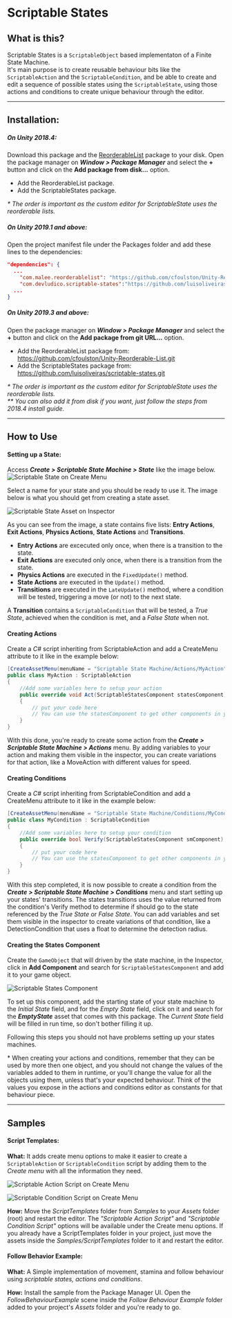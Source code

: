 # Scriptable States


## What is this?
Scriptable States is a `ScriptableObject` based implementaton of a Finite State Machine.   
It's main purpose is to create reusable behaviour bits like the `ScriptableAction` and the `ScriptableCondition`, and be able to create and edit a sequence of possible states using the `ScriptableState`, using those actions and conditions to create unique behaviour through the editor.

---
## Installation:
##### On Unity 2018.4:
Download this package and the [ReorderableList](https://github.com/cfoulston/Unity-Reorderable-List) package to your disk.
Open the package manager on _**Window > Package Manager**_ and select the **+** button and click on the **Add package from disk...** option.
- Add the ReorderableList package.
- Add the ScriptableStates package.

_\* The order is important as the custom editor for ScriptableState uses the reorderable lists._

##### On Unity 2019.1 and above:
Open the project manifest file under the Packages folder and add these lines to the dependencies:
```json
"dependencies": {
  ...
    "com.malee.reorderablelist": "https://github.com/cfoulston/Unity-Reorderable-List.git",   
    "com.devludico.scriptable-states":"https://github.com/luisoliveiras/scriptable-states.git",
  ...
}

```

##### On Unity 2019.3 and above:
Open the package manager on _**Window > Package Manager**_ and select the **+** button and click on the **Add package from git URL...** option.
- Add the ReorderableList package from: https://github.com/cfoulston/Unity-Reorderable-List.git
- Add the ScriptableStates package from: https://github.com/luisoliveiras/scriptable-states.git

_\* The order is important as the custom editor for ScriptableState uses the reorderable lists._   
_\** You can also add it from disk if you want, just follow the steps from 2018.4 install guide._

---
## How to Use
#### Setting up a State:
Access _**Create > Scriptable State Machine > State**_ like the image below.
![Scriptable State on Create Menu](https://raw.githubusercontent.com/luisoliveiras/project-images/master/scriptable-states/create_menu_state_01.png?token=ADU3KQGHSWLQQHG5D7XG2LK64W2PC)

Select a name for your state and you should be ready to use it. The image below is what you should get from creating a state asset.

![Scriptable State Asset on Inspector](https://raw.githubusercontent.com/luisoliveiras/project-images/master/scriptable-states/inspector_state_01.png?token=ADU3KQFACBTJZPANEYHWPV264ZE3K)

As you can see from the image, a state contains five lists: **Entry Actions**, **Exit Actions**, **Physics Actions**, **State Actions** and **Transitions**.
- **Entry Actions** are excecuted only once, when there is a transition to the state.
- **Exit Actions** are executed only once, when there is a transition from the state.
- **Physics Actions** are executed in the `FixedUpdate()` method.
- **State Actions** are executed in the `Update()` method.
- **Transitions** are executed in the `LateUpdate()` method, where a condition will be tested, triggering a move (or not) to the next state.

A **Transition** contains a `ScriptableCondition` that will be tested, a _True State_, achieved when the condition is met, and a _False State_ when not.

#### Creating Actions
Create a _C#_ script inheriting from ScriptableAction and add a CreateMenu attribute to it like in the example below:

```csharp
[CreateAssetMenu(menuName = "Scriptable State Machine/Actions/MyAction", fileName = "new MyAction")]
public class MyAction : ScriptableAction
{
    //Add some variables here to setup your action
	public override void Act(ScriptableStatesComponent statesComponent)
	{
        // put your code here
        // You can use the statesComponent to get other components in your game object
	}
}
```
With this done, you're ready to create some action from the **_Create > Scriptable State Machine > Actions_** menu. By adding variables to your action and making them visible in the inspector, you can create variations for that action, like a MoveAction with different values for speed.

#### Creating Conditions
Create a _C#_ script inheriting from ScriptableCondition and add a CreateMenu attribute to it like in the example below:

```csharp
[CreateAssetMenu(menuName = "Scriptable State Machine/Conditions/MyCondition", fileName = "new MyCondition")]
public class MyCondition : ScriptableCondition
{
    //Add some variables here to setup your condition
	public override bool Verify(ScriptableStatesComponent smComponent)
	{
        // put your code here
        // You can use the statesComponent to get other components in your game object
	}
}
```
With this step completed, it is now possible to create a condition from the **_Create > Scriptable State Machine > Conditions_** menu and start setting up your states' transitions. The states transitions uses the value returned from the condition's Verify method to determine if should go to the state referenced by the _True State_ or _False State_.
You can add variables and set them visible in the inspector to create variations of that condition, like a DetectionCondition that uses a float to determine the detection radius.

#### Creating the States Component
Create the `GameObject` that will driven by the state machine, in the Inspector, click in **Add Component** and search for `ScriptableStatesComponent` and add it to your game object.

![Scriptable States Component](https://raw.githubusercontent.com/luisoliveiras/project-images/master/scriptable-states/inspector_states_component_01.png?token=ADU3KQFCN4CDX2BZFJ2KCO2642PGO)

To set up this component, add the starting state of your state machine to the _Initial State_ field, and for the _Empty State_ field, click on it and search for the **_EmptyState_** asset that comes with this package. The _Current State_ field will be filled in run time, so don't bother filling it up.

Following this steps you should not have problems setting up your states machines.

\* When creating your actions and conditions, remember that they can be used by more then one object, and you should not change the values of the variables added to them in runtime, or you'll change the value for all the objects using them, unless that's your expected behaviour. Think of the values you expose in the actions and conditions editor as constants for that behaviour piece.

---
## Samples
#### Script Templates:

**What:** It adds create menu options to make it easier to create a `ScriptableAction` or `ScriptableCondition` script by adding them to the _Create menu_ with all the information they need.

![Scriptable Action Script on Create Menu](https://raw.githubusercontent.com/luisoliveiras/project-images/master/scriptable-states/create_menu_action_script_01.png?token=ADU3KQA32EBV5SCMUFPBPUK64WT64)

![Scriptable Condition Script on Create Menu](https://raw.githubusercontent.com/luisoliveiras/project-images/master/scriptable-states/create_menu_condition_script_01.png?token=ADU3KQGNMLPQYYMZDTZSECK64WT2O)

**How:** Move the _ScriptTemplates_ folder from _Samples_ to your _Assets_ folder (root) and restart the editor. The _"Scriptable Action Script"_ and _"Scriptable Condition Script"_ options will be available under the Create menu options. If you already have a ScriptTemplates folder in your project, just move the assets inside the _Samples/ScriptTemplates_ folder to it and restart the editor.

#### Follow Behavior Example:

**What:** A Simple implementation of movement, stamina and follow behaviour using _scriptable states, actions and conditions_.

**How:** Install the sample from the Package Manager UI. Open the _FollowBehaviourExample_ scene inside the _Follow Behaviour Example_ folder added to your project's _Assets_ folder and you're ready to go.
